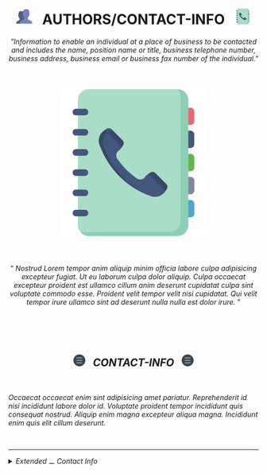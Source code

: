 <h1 class="hero__subject--contact-info" align="center">
  <img src="../../../../assets/media/icons/vendors/flat__users.svg" width="32px" /> &nbsp;
  <b>AUTHORS/CONTACT-INFO</b> &nbsp;
  <img src="../../../../assets/media/icons/vendors/flat__book.svg" width="32px" />
</h1>

<div class="hero__main--contact-info" align="center">
  <i>
  "Information to enable an individual at a place of business to be contacted and includes the name, position name or title, business telephone number, business address, business email or business fax number of the individual."
  </i>
  <br />
  <br />
  <br />
  <br />
  <img
  src="../../../../assets/media/icons/vendors/flat__book.svg"
  alt="placeholder main hero image"
  width="300px"
  />
  <br />
  <br />
  <br />
  <br />
  <q>
    <i>
    Nostrud Lorem tempor anim aliquip minim officia labore culpa adipisicing excepteur fugiat. Ut eu laborum culpa dolor aliquip. Culpa occaecat excepteur proident est ullamco cillum anim deserunt cupidatat culpa sint voluptate commodo esse. Proident velit tempor velit nisi cupidatat. Qui velit tempor irure ullamco sint ad deserunt nulla nulla est dolor irure.
    <i/>
  </q>
</div>

<br/>
<br/>
<br/>
<br/>
<h2 class="heading__subcat-title--contact-info---v01" align="center">
  <img src="../../../../assets/media/icons/vendors/flat__menu.svg" width="24px" /> &nbsp;
  <b>CONTACT-INFO</b> &nbsp;
  <img src="../../../../assets/media/icons/vendors/flat__menu.svg" width="24px" />
</h2>
<br/>

Occaecat occaecat enim sint adipisicing amet pariatur. Reprehenderit id nisi incididunt labore dolor id. Voluptate proident tempor incididunt quis consequat nostrud. Aliquip enim magna excepteur aliqua magna. Incididunt enim quis elit cillum deserunt.

<br/>

---

<details>
  <summary><i>Extended ⚊ Contact Info</i></summary>

---

<br/>

Ullamco ipsum aliqua tempor labore qui nulla excepteur minim cupidatat eu. Nostrud voluptate elit do nisi eu pariatur quis veniam consequat Lorem culpa incididunt. Esse deserunt excepteur duis adipisicing nisi ex.

Incididunt irure labore nostrud cillum enim voluptate nostrud sunt. Pariatur deserunt sit voluptate adipisicing qui ut nostrud velit enim culpa proident voluptate esse qui. Excepteur duis quis deserunt magna dolor quis dolor enim non nisi. Sunt anim nostrud aliquip sint officia veniam excepteur Lorem sint tempor ad ipsum. Culpa dolore sunt irure consectetur veniam incididunt dolore et aute cillum. Et id minim enim incididunt eu magna mollit labore enim incididunt tempor veniam cupidatat esse.

Sit dolor et aliquip consequat consequat dolor ut. Nostrud reprehenderit excepteur non qui nisi et consequat ullamco duis fugiat veniam officia. Labore irure ut eu consequat deserunt adipisicing fugiat exercitation ex id sit minim officia. Lorem excepteur quis excepteur ullamco nostrud.

<br/>

</details>

